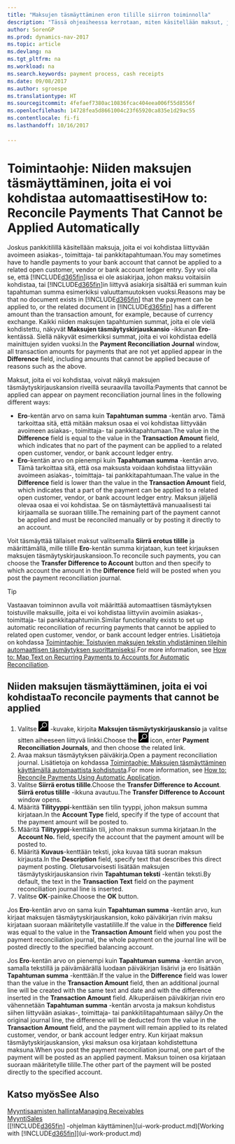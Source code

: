 ```yaml
---
title: "Maksujen täsmäyttäminen eron tilille siirron toiminnolla"
description: "Tässä ohjeaiheessa kerrotaan, miten käsitellään maksut, joita ei voi kohdistaa asiakirjaan esimerkiksi silloin, kun summat eivät ole samat vaihtokurssin vuoksi."
author: SorenGP
ms.prod: dynamics-nav-2017
ms.topic: article
ms.devlang: na
ms.tgt_pltfrm: na
ms.workload: na
ms.search.keywords: payment process, cash receipts
ms.date: 09/08/2017
ms.author: sgroespe
ms.translationtype: HT
ms.sourcegitcommit: 4fefaef7380ac10836fcac404eea006f55d8556f
ms.openlocfilehash: 14728fea5d8661004c23f65920ca835e1d29ac55
ms.contentlocale: fi-fi
ms.lasthandoff: 10/16/2017

---
```

# <a name="how-to-reconcile-payments-that-cannot-be-applied-automatically"></a><span data-ttu-id="04c76-103">Toimintaohje: Niiden maksujen täsmäyttäminen, joita ei voi kohdistaa automaattisesti</span><span class="sxs-lookup"><span data-stu-id="04c76-103">How to: Reconcile Payments That Cannot be Applied Automatically</span></span>
<span data-ttu-id="04c76-104">Joskus pankkitilillä käsitellään maksuja, joita ei voi kohdistaa liittyvään avoimeen asiakas-, toimittaja- tai pankkitapahtumaan.</span><span class="sxs-lookup"><span data-stu-id="04c76-104">You may sometimes have to handle payments to your bank account that cannot be applied to a related open customer, vendor or bank account ledger entry.</span></span> <span data-ttu-id="04c76-105">Syy voi olla se, että [!INCLUDE[d365fin](includes/d365fin_md.md)]issa ei ole asiakirjaa, johon maksu voitaisiin kohdistaa, tai [!INCLUDE[d365fin](includes/d365fin_md.md)]in liittyvä asiakirja sisältää eri summan kuin tapahtuman summa esimerkiksi valuuttamuutoksen vuoksi.</span><span class="sxs-lookup"><span data-stu-id="04c76-105">Reasons may be that no document exists in [!INCLUDE[d365fin](includes/d365fin_md.md)] that the payment can be applied to, or the related document in [!INCLUDE[d365fin](includes/d365fin_md.md)] has a different amount than the transaction amount, for example, because of currency exchange.</span></span> <span data-ttu-id="04c76-106">Kaikki niiden maksujen tapahtumien summat, joita ei ole vielä kohdistettu, näkyvät **Maksujen täsmäytyskirjauskansio** -ikkunan **Ero**-kentässä. Siellä näkyvät esimerkiksi summat, joita ei voi kohdistaa edellä mainittujen syiden vuoksi.</span><span class="sxs-lookup"><span data-stu-id="04c76-106">In the **Payment Reconciliation Journal** window, all transaction amounts for payments that are not yet applied appear in the **Difference** field, including amounts that cannot be applied because of reasons such as the above.</span></span>

<span data-ttu-id="04c76-107">Maksut, joita ei voi kohdistaa, voivat näkyä maksujen täsmäytyskirjauskansion riveillä seuraavilla tavoilla:</span><span class="sxs-lookup"><span data-stu-id="04c76-107">Payments that cannot be applied can appear on payment reconciliation journal lines in the following different ways:</span></span>

* <span data-ttu-id="04c76-108">**Ero**-kentän arvo on sama kuin **Tapahtuman summa** -kentän arvo. Tämä tarkoittaa sitä, että mitään maksun osaa ei voi kohdistaa liittyvään avoimeen asiakas-, toimittaja- tai pankkitapahtumaan.</span><span class="sxs-lookup"><span data-stu-id="04c76-108">The value in the **Difference** field is equal to the value in the **Transaction Amount** field, which indicates that no part of the payment can be applied to a related open customer, vendor, or bank account ledger entry.</span></span>
* <span data-ttu-id="04c76-109">**Ero**-kentän arvo on pienempi kuin **Tapahtuman summa** -kentän arvo. Tämä tarkoittaa sitä, että osa maksusta voidaan kohdistaa liittyvään avoimeen asiakas-, toimittaja- tai pankkitapahtumaan.</span><span class="sxs-lookup"><span data-stu-id="04c76-109">The value in the **Difference** field is lower than the value in the **Transaction Amount** field, which indicates that a part of the payment can be applied to a related open customer, vendor, or bank account ledger entry.</span></span> <span data-ttu-id="04c76-110">Maksun jäljellä olevaa osaa ei voi kohdistaa. Se on täsmäytettävä manuaalisesti tai kirjaamalla se suoraan tilille.</span><span class="sxs-lookup"><span data-stu-id="04c76-110">The remaining part of the payment cannot be applied and must be reconciled manually or by posting it directly to an account.</span></span>

<span data-ttu-id="04c76-111">Voit täsmäyttää tällaiset maksut valitsemalla **Siirrä erotus tilille** ja määrittämällä, mille tilille **Ero**-kentän summa kirjataan, kun teet kirjauksen maksujen täsmäytyskirjauskansioon.</span><span class="sxs-lookup"><span data-stu-id="04c76-111">To reconcile such payments, you can choose the **Transfer Difference to Account** button and then specify to which account the amount in the **Difference** field will be posted when you post the payment reconciliation journal.</span></span>

> [!TIP]  
>   <span data-ttu-id="04c76-112">Vastaavan toiminnon avulla voit määrittää automaattisen täsmäytyksen toistuville maksuille, joita ei voi kohdistaa liittyviin avoimiin asiakas-, toimittaja- tai pankkitapahtumiin.</span><span class="sxs-lookup"><span data-stu-id="04c76-112">Similar functionality exists to set up automatic reconciliation of recurring payments that cannot be applied to related open customer, vendor, or bank account ledger entries.</span></span> <span data-ttu-id="04c76-113">Lisätietoja on kohdassa [Toimintaohje: Toistuvien maksujen tekstin yhdistäminen tileihin automaattisen täsmäytyksen suorittamiseksi](receivables-how-map-text-recurring-payments-accounts-auto-reconcilliation.md).</span><span class="sxs-lookup"><span data-stu-id="04c76-113">For more information, see [How to: Map Text on Recurring Payments to Accounts for Automatic Reconciliation](receivables-how-map-text-recurring-payments-accounts-auto-reconcilliation.md).</span></span>

## <a name="to-reconcile-payments-that-cannot-be-applied"></a><span data-ttu-id="04c76-114">Niiden maksujen täsmäyttäminen, joita ei voi kohdistaa</span><span class="sxs-lookup"><span data-stu-id="04c76-114">To reconcile payments that cannot be applied</span></span>
1. <span data-ttu-id="04c76-115">Valitse ![Etsi sivu tai raportti](media/ui-search/search_small.png "Etsi sivu tai raportti -kuvake") -kuvake, kirjoita **Maksujen täsmäytyskirjauskansio** ja valitse sitten aiheeseen liittyvä linkki.</span><span class="sxs-lookup"><span data-stu-id="04c76-115">Choose the ![Search for Page or Report](media/ui-search/search_small.png "Search for Page or Report icon") icon, enter **Payment Reconciliation Journals**, and then choose the related link.</span></span>
2. <span data-ttu-id="04c76-116">Avaa maksun täsmäytyksen päiväkirja.</span><span class="sxs-lookup"><span data-stu-id="04c76-116">Open a payment reconciliation journal.</span></span> <span data-ttu-id="04c76-117">Lisätietoja on kohdassa [Toimintaohje: Maksujen täsmäyttäminen käyttämällä automaattista kohdistusta](receivables-how-reconcile-payments-auto-application.md).</span><span class="sxs-lookup"><span data-stu-id="04c76-117">For more information, see [How to: Reconcile Payments Using Automatic Application](receivables-how-reconcile-payments-auto-application.md).</span></span>
3. <span data-ttu-id="04c76-118">Valitse **Siirrä erotus tilille**.</span><span class="sxs-lookup"><span data-stu-id="04c76-118">Choose the **Transfer Difference to Account**.</span></span> <span data-ttu-id="04c76-119">**Siirrä erotus tilille** -ikkuna avautuu.</span><span class="sxs-lookup"><span data-stu-id="04c76-119">The **Transfer Difference to Account** window opens.</span></span>
4. <span data-ttu-id="04c76-120">Määritä **Tilityyppi**-kenttään sen tilin tyyppi, johon maksun summa kirjataan.</span><span class="sxs-lookup"><span data-stu-id="04c76-120">In the **Account Type** field, specify if the type of account that the payment amount will be posted to.</span></span>
5. <span data-ttu-id="04c76-121">Määritä **Tilityyppi**-kenttään tili, johon maksun summa kirjataan.</span><span class="sxs-lookup"><span data-stu-id="04c76-121">In the **Account No.** field, specify the account that the payment amount will be posted to.</span></span>
6. <span data-ttu-id="04c76-122">Määritä **Kuvaus**-kenttään teksti, joka kuvaa tätä suoran maksun kirjausta.</span><span class="sxs-lookup"><span data-stu-id="04c76-122">In the **Description** field, specify text that describes this direct payment posting.</span></span> <span data-ttu-id="04c76-123">Oletusarvoisesti lisätään maksujen täsmäytyskirjauskansion rivin **Tapahtuman teksti** -kentän teksti.</span><span class="sxs-lookup"><span data-stu-id="04c76-123">By default, the text in the **Transaction Text** field on the payment reconciliation journal line is inserted.</span></span>
7. <span data-ttu-id="04c76-124">Valitse **OK**-painike.</span><span class="sxs-lookup"><span data-stu-id="04c76-124">Choose the **OK** button.</span></span>

<span data-ttu-id="04c76-125">Jos **Ero**-kentän arvo on sama kuin **Tapahtuman summa** -kentän arvo, kun kirjaat maksujen täsmäytyskirjauskansion, koko päiväkirjan rivin maksu kirjataan suoraan määritetylle vastatilille.</span><span class="sxs-lookup"><span data-stu-id="04c76-125">If the value in the **Difference** field was equal to the value in the **Transaction Amount** field when you post the payment reconciliation journal, the whole payment on the journal line will be posted directly to the specified balancing account.</span></span>

<span data-ttu-id="04c76-126">Jos **Ero**-kentän arvo on pienempi kuin **Tapahtuman summa** -kentän arvon, samalla tekstillä ja päivämäärällä luodaan päiväkirjan lisärivi ja ero lisätään **Tapahtuman summa** -kenttään.</span><span class="sxs-lookup"><span data-stu-id="04c76-126">If the value in the **Difference** field was lower than the value in the **Transaction Amount** field, then an additional journal line will be created with the same text and date and with the difference inserted in the **Transaction Amount** field.</span></span> <span data-ttu-id="04c76-127">Alkuperäisen päiväkirjan rivin ero vähennetään **Tapahtuman summa** -kentän arvosta ja maksun kohdistus siihen liittyvään asiakas-, toimittaja- tai pankkitilitapahtumaan säilyy.</span><span class="sxs-lookup"><span data-stu-id="04c76-127">On the original journal line, the difference will be deducted from the value in the **Transaction Amount** field, and the payment will remain applied to its related customer, vendor, or bank account ledger entry.</span></span> <span data-ttu-id="04c76-128">Kun kirjaat maksun täsmäytyskirjauskansion, yksi maksun osa kirjataan kohdistettuna maksuna.</span><span class="sxs-lookup"><span data-stu-id="04c76-128">When you post the payment reconciliation journal, one part of the payment will be posted as an applied payment.</span></span> <span data-ttu-id="04c76-129">Maksun toinen osa kirjataan suoraan määritetylle tilille.</span><span class="sxs-lookup"><span data-stu-id="04c76-129">The other part of the payment will be posted directly to the specified account.</span></span>

## <a name="see-also"></a><span data-ttu-id="04c76-130">Katso myös</span><span class="sxs-lookup"><span data-stu-id="04c76-130">See Also</span></span>
[<span data-ttu-id="04c76-131">Myyntisaamisten hallinta</span><span class="sxs-lookup"><span data-stu-id="04c76-131">Managing Receivables</span></span>](receivables-manage-receivables.md)  
[<span data-ttu-id="04c76-132">Myynti</span><span class="sxs-lookup"><span data-stu-id="04c76-132">Sales</span></span>](sales-manage-sales.md)  
<span data-ttu-id="04c76-133">[[!INCLUDE[d365fin](includes/d365fin_md.md)] -ohjelman käyttäminen](ui-work-product.md)</span><span class="sxs-lookup"><span data-stu-id="04c76-133">[Working with [!INCLUDE[d365fin](includes/d365fin_md.md)]](ui-work-product.md)</span></span>

